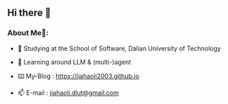 ## Hi there 👋

### About Me🤖:

- 📖 Studying at the School of Software, Dalian University of Technology
  
- 🌱 Learning around LLM & (multi-)agent

- ⌨️ My-Blog : https://jiahaoli2003.github.io
  
- 📫 E-mail : jiahaoli.dlut@gmail.com

